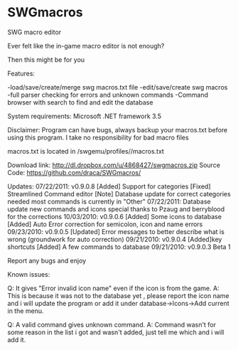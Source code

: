 SWGmacros
=========

SWG macro editor

Ever felt like the in-game macro editor is not enough?

Then this might be for you



Features:

-load/save/create/merge swg macros.txt file
-edit/save/create swg macros
-full parser checking for errors and unknown commands
-Command browser with search to find and edit the database



System requirements:
Microsoft .NET framework 3.5

Disclaimer: Program can have bugs, always backup your macros.txt before using this program. I take no responsibility for bad macro files

macros.txt is located in <path to swgemu folder>/swgemu/profiles/<your account name>/macros.txt

Download link: http://dl.dropbox.com/u/4868427/swgmacros.zip
Source Code: https://github.com/draca/SWGmacros/

Updates:
07/22/2011: v0.9.0.8 [Added] Support for categories [Fixed] Streamlined Command editor [Note] Database update for correct categories needed most commands is currently in "Other"
07/22/2011: Database update new commands and icons special thanks to Pzaug and berryblood for the corrections
10/03/2010: v0.9.0.6 [Added] Some icons to database [Added] Auto Error correction for semicolon, icon and name errors
09/23/2010: v0.9.0.5 [Updated] Error messages to better describe what is wrong (groundwork for auto correction)
09/21/2010: v0.9.0.4 [Added]key shortcuts [Added] A few commands to database
09/21/2010: v0.9.0.3 Beta 1

Report any bugs and enjoy

Known issues:

Q: It gives "Error invalid icon name" even if the icon is from the game.
A: This is because it was not to the database yet , please report the icon name and i will update the program or add it under database->Icons->Add current in the menu.

Q: A valid command gives unknown command.
A: Command wasn't for some reason in the list i got and wasn't added, just tell me which and i will add it.
